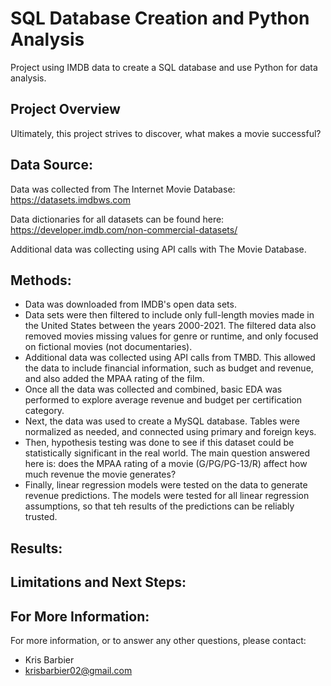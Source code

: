 # SQL Database Creation and Python Analysis
Project using IMDB data to create a SQL database and use Python for data analysis.

## Project Overview
Ultimately, this project strives to discover, what makes a movie successful?

## Data Source:

Data was collected from The Internet Movie Database: https://datasets.imdbws.com

Data dictionaries for all datasets can be found here: https://developer.imdb.com/non-commercial-datasets/

Additional data was collecting using API calls with The Movie Database.

## Methods:
- Data was downloaded from IMDB's open data sets.
- Data sets were then filtered to include only full-length movies made in the United States between the years 2000-2021. The filtered data also removed movies missing values for genre or runtime, and only focused on fictional movies (not documentaries).
- Additional data was collected using API calls from TMBD. This allowed the data to include financial information, such as budget and revenue, and also added the MPAA rating of the film.
- Once all the data was collected and combined, basic EDA was performed to explore average revenue and budget per certification category.
- Next, the data was used to create a MySQL database. Tables were normalized as needed, and connected using primary and foreign keys.
- Then, hypothesis testing was done to see if this dataset could be statistically significant in the real world. The main question answered here is: does the MPAA rating of a movie (G/PG/PG-13/R) affect how much revenue the movie generates?
- Finally, linear regression models were tested on the data to generate revenue predictions. The models were tested for all linear regression assumptions, so that teh results of the predictions can be reliably trusted.

## Results:

## Limitations and Next Steps:

## For More Information:

For more information, or to answer any other questions, please contact:
- Kris Barbier
- krisbarbier02@gmail.com
